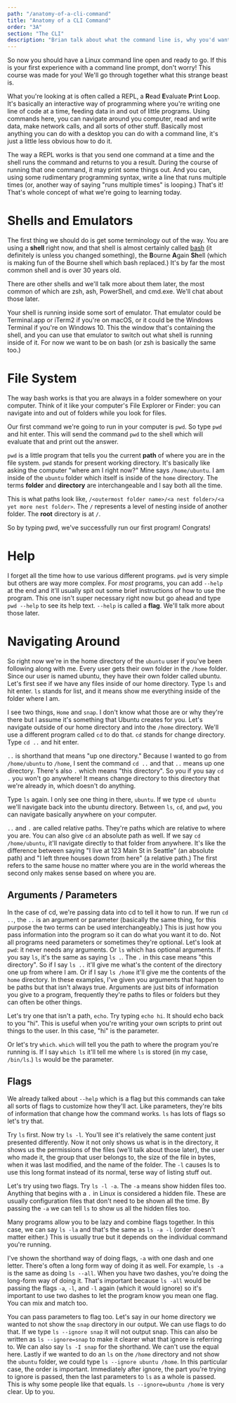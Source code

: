 ```yaml
---
path: "/anatomy-of-a-cli-command"
title: "Anatomy of a CLI Command"
order: "3A"
section: "The CLI"
description: "Brian talk about what the command line is, why you'd want to use it, and how to get started with it"
---
```


So now you should have a Linux command line open and ready to go. If this is your first experience with a command line prompt, don't worry! This course was made for you! We'll go through together what this strange beast is.

What you're looking at is often called a REPL, a **R**ead **E**valuate **P**rint **L**oop. It's basically an interactive way of programming where you're writing one line of code at a time, feeding data in and out of little programs. Using commands here, you can navigate around you computer, read and write data, make network calls, and all sorts of other stuff. Basically most anything you can do with a desktop you can do with a command line, it's just a little less obvious how to do it.

The way a REPL works is that you send one command at a time and the shell runs the command and returns to you a result. During the course of running that one command, it may print some things out. And you can, using some rudimentary programming syntax, write a line that runs multiple times (or, another way of saying "runs multiple times" is looping.) That's it! That's whole concept of what we're going to learning today.

# Shells and Emulators

The first thing we should do is get some terminology out of the way. You are using a **shell** right now, and that shell is almost certainly called [bash][bash] (it definitely is unless you changed something), the **B**ourne **A**gain **Sh**ell (which is making fun of the Bourne shell which bash replaced.) It's by far the most common shell and is over 30 years old.

There are other shells and we'll talk more about them later, the most common of which are zsh, ash, PowerShell, and cmd.exe. We'll chat about those later.

Your shell is running inside some sort of emulator. That emulator could be Terminal.app or iTerm2 if you're on macOS, or it could be the Windows Terminal if you're on Windows 10. This the window that's containing the shell, and you can use that emulator to switch out what shell is running inside of it. For now we want to be on bash (or zsh is basically the same too.)

# File System

The way bash works is that you are always in a folder somewhere on your computer. Think of it like your computer's File Explorer or Finder: you can navigate into and out of folders while you look for files.

Our first command we're going to run in your computer is `pwd`. So type `pwd` and hit enter. This will send the command `pwd` to the shell which will evaluate that and print out the answer.

`pwd` is a little program that tells you the current **path** of where you are in the file system. `pwd` stands for present working directory. It's basically like asking the computer "where am I right now?" Mine says `/home/ubuntu`. I am inside of the `ubuntu` folder which itself is inside of the `home` directory. The terms **folder** and **directory** are interchangeable and I say both all the time.

This is what paths look like, `/<outermost folder name>/<a nest folder>/<a yet more nest folder>`. The `/` represents a level of nesting inside of another folder. The **root** directory is at `/`.

So by typing pwd, we've successfully run our first program! Congrats!

# Help

I forget all the time how to use various different programs. `pwd` is very simple but others are way more complex. For _most_ programs, you can add `--help` at the end and it'll usually spit out some brief instructions of how to use the program. This one isn't super necessary right now but go ahead and type `pwd --help` to see its help text. `--help` is called a **flag**. We'll talk more about those later.

# Navigating Around

So right now we're in the home directory of the `ubuntu` user if you've been following along with me. Every user gets their own folder in the `/home` folder. Since our user is named ubuntu, they have their own folder called ubuntu. Let's first see if we have any files inside of our home directory. Type `ls` and hit enter. `ls` stands for list, and it means show me everything inside of the folder where I am.

I see two things, `Home` and `snap`. I don't know what those are or why they're there but I assume it's something that Ubuntu creates for you. Let's navigate outside of our home directory and into the `/home` directory. We'll use a different program called `cd` to do that. `cd` stands for change directory. Type `cd ..` and hit enter.

`..` is shorthand that means "up one directory." Because I wanted to go from `/home/ubuntu` to `/home`, I sent the command `cd ..` and that `..` means up one directory. There's also `.` which means "this directory". So you if you say `cd .` you won't go anywhere! It means change directory to this directory that we're already in, which doesn't do anything.

Type `ls` again. I only see one thing in there, `ubuntu`. If we type `cd ubuntu` we'll navigate back into the ubuntu directory. Between `ls`, `cd`, and `pwd`, you can navigate basically anywhere on your computer.

`..` and `.` are called relative paths. They're paths which are relative to where you are. You can also give `cd` an absolute path as well. If we say `cd /home/ubuntu`, it'll navigate directly to that folder from anywhere. It's like the difference between saying "I live at 123 Main St in Seattle" (an absolute path) and "I left three houses down from here" (a relative path.) The first refers to the same house no matter where you are in the world whereas the second only makes sense based on where you are.

## Arguments / Parameters

In the case of cd, we're passing data into cd to tell it how to run. If we run `cd ..`, the `..` is an argument or parameter (basically the same thing, for this purpose the two terms can be used interchangeably.) This is just how you pass information into the program so it can do what you want it to do. Not all programs need parameters or sometimes they're optional. Let's look at `pwd`: it never needs any arguments. Or `ls` which has optional arguments. If you say `ls`, it's the same as saying `ls .`. The `.` in this case means "this directory". So if I say `ls ..` it'll give me what's the content of the directory one up from where I am. Or if I say `ls /home` it'll give me the contents of the `home` directory. In these examples, I've given you arguments that happen to be paths but that isn't always true. Arguments are just bits of information you give to a program, frequently they're paths to files or folders but they can often be other things.

Let's try one that isn't a path, `echo`. Try typing `echo hi`. It should echo back to you "hi". This is useful when you're writing your own scripts to print out things to the user. In this case, "hi" is the parameter.

Or let's try `which`. `which` will tell you the path to where the program you're running is. If I say `which ls` it'll tell me where `ls` is stored (in my case, `/bin/ls`.) `ls` would be the parameter.

## Flags

We already talked about `--help` which is a flag but this commands can take all sorts of flags to customize how they'll act. Like parameters, they're bits of information that change how the command works. `ls` has lots of flags so let's try that.

Try `ls` first. Now try `ls -l`. You'll see it's relatively the same content just presented differently. Now it not only shows us what is in the directory, it shows us the permissions of the files (we'll talk about those later), the user who made it, the group that user belongs to, the size of the file in bytes, when it was last modified, and the name of the folder. The `-l` causes ls to use this long format instead of its normal, terse way of listing stuff out.

Let's try using two flags. Try `ls -l -a`. The `-a` means show hidden files too. Anything that begins with a `.` in Linux is considered a hidden file. These are usually configuration files that don't need to be shown all the time. By passing the `-a` we can tell `ls` to show us all the hidden files too.

Many programs allow you to be lazy and combine flags together. In this case, we can say `ls -la` and that's the same as `ls -a -l` (order doesn't matter either.) This is usually true but it depends on the individual command you're running.

I've shown the shorthand way of doing flags, `-a` with one dash and one letter. There's often a long form way of doing it as well. For example, `ls -a` is the same as doing `ls --all`. When you have two dashes, you're doing the long-form way of doing it. That's important because `ls -all` would be passing the flags `-a`, `-l`, and `-l` again (which it would ignore) so it's important to use two dashes to let the program know you mean one flag. You can mix and match too.

You can pass parameters to flag too. Let's say in our home directory we wanted to not show the `snap` directory in our output. We can use flags to do that. If we type `ls --ignore snap` it will not output snap. This can also be written as `ls --ignore=snap` to make it clearer what that ignore is referring to. We can also say `ls -I snap` for the shorthand. We can't use the equal here. Lastly if we wanted to do an `ls` on the `/home` directory and not show the `ubuntu` folder, we could type `ls --ignore ubuntu /home`. In this particular case, the order is important. Immediately after ignore, the part you're trying to ignore is passed, then the last parameters to `ls` as a whole is passed. This is why some people like that equals. `ls --ignore=ubuntu /home` is very clear. Up to you.

[bash]: https://en.wikipedia.org/wiki/Bash_(Unix_shell)
